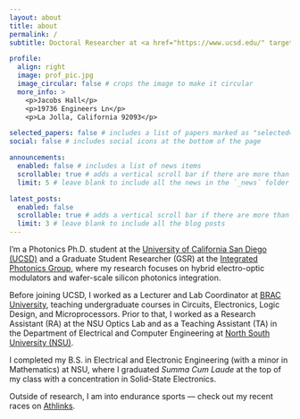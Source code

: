 ```yaml
---
layout: about
title: about
permalink: /
subtitle: Doctoral Researcher at <a href="https://www.ucsd.edu/" target="_blank">UC San Diego</a> | <a href="https://integratedphotonics.ucsd.edu/" target="_blank">Integrated Photonics Group</a>

profile:
  align: right
  image: prof_pic.jpg
  image_circular: false # crops the image to make it circular
  more_info: >
    <p>Jacobs Hall</p>
    <p>19736 Engineers Ln</p>
    <p>La Jolla, California 92093</p>

selected_papers: false # includes a list of papers marked as "selected={true}"
social: false # includes social icons at the bottom of the page

announcements:
  enabled: false # includes a list of news items
  scrollable: true # adds a vertical scroll bar if there are more than 3 news items
  limit: 5 # leave blank to include all the news in the `_news` folder

latest_posts:
  enabled: false
  scrollable: true # adds a vertical scroll bar if there are more than 3 new posts items
  limit: 3 # leave blank to include all the blog posts
---
```


I’m a Photonics Ph.D. student at the [University of California San Diego (UCSD)](https://www.ucsd.edu/) and a Graduate Student Researcher (GSR) at the [Integrated Photonics Group](https://ece.ucsd.edu/), where my research focuses on hybrid electro-optic modulators and wafer-scale silicon photonics integration.

Before joining UCSD, I worked as a Lecturer and Lab Coordinator at [BRAC University](https://www.bracu.ac.bd/), teaching undergraduate courses in Circuits, Electronics, Logic Design, and Microprocessors. Prior to that, I worked as a Research Assistant (RA) at the NSU Optics Lab and as a Teaching Assistant (TA) in the Department of Electrical and Computer Engineering at [North South University (NSU)](https://www.northsouth.edu/).

I completed my B.S. in Electrical and Electronic Engineering (with a minor in Mathematics) at NSU, where I graduated *Summa Cum Laude* at the top of my class with a concentration in Solid-State Electronics.

Outside of research, I am into endurance sports — check out my recent races on [Athlinks](https://www.athlinks.com/athletes/570046763).
